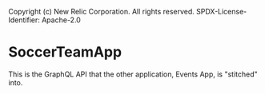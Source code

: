 Copyright (c) New Relic Corporation. All rights reserved.
SPDX-License-Identifier: Apache-2.0

# SoccerTeamApp

This is the GraphQL API that the other application, Events App, is "stitched" into.
